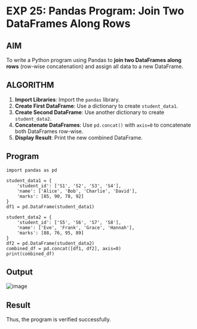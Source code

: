 # EXP 25: Pandas Program: Join Two DataFrames Along Rows

##  AIM

To write a Python program using Pandas to **join two DataFrames along rows** (row-wise concatenation) and assign all data to a new DataFrame.


##  ALGORITHM

1. **Import Libraries**: Import the `pandas` library.
2. **Create First DataFrame**: Use a dictionary to create `student_data1`.
3. **Create Second DataFrame**: Use another dictionary to create `student_data2`.
4. **Concatenate DataFrames**: Use `pd.concat()` with `axis=0` to concatenate both DataFrames row-wise.
5. **Display Result**: Print the new combined DataFrame.


##  Program

```
import pandas as pd

student_data1 = {
    'student_id': ['S1', 'S2', 'S3', 'S4'],
    'name': ['Alice', 'Bob', 'Charlie', 'David'],
    'marks': [85, 90, 78, 92]
}
df1 = pd.DataFrame(student_data1)

student_data2 = {
    'student_id': ['S5', 'S6', 'S7', 'S8'],
    'name': ['Eve', 'Frank', 'Grace', 'Hannah'],
    'marks': [88, 76, 95, 89]
}
df2 = pd.DataFrame(student_data2)
combined_df = pd.concat([df1, df2], axis=0)
print(combined_df)
```
## Output
![image](https://github.com/user-attachments/assets/97265fe9-336c-45f8-ac7a-811e374d0590)

## Result
Thus, the program is verified successfully.
